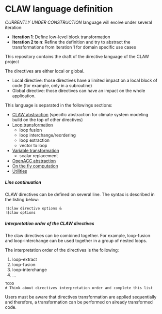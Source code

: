 # CLAW language definition

*CURRENTLY UNDER CONSTRUCTION* language will evolve under several iteration

* **Iteration 1**: Define low-level block transformation
* **Iteration 2 to n**: Refine the definition and try to abstract the
transformations from iteration 1 for domain specific use cases

This repository contains the draft of the directive language of the CLAW
project

The directives are either local or global.

* Local directive: those directives have a limited impact on a local block of
code (for example, only in a subroutine)
* Global directive: those directives can have an impact on the whole
application.


This language is separated in the followings sections:
* [CLAW abstraction](https://github.com/C2SM-RCM/claw-language-definition/blob/master/definition/claw-abstraction.md) (specific abstraction for climate system modeling build
  on the top of other directives)
* [Loop transformation](https://github.com/C2SM-RCM/claw-language-definition/blob/master/definition/loop-transform.md)
  * loop fusion
  * loop interchange/reordering
  * loop extraction
  * vector to loop
* [Variable transformation](https://github.com/C2SM-RCM/claw-language-definition/blob/master/definition/var-transform.md)
  * scalar replacement
* [OpenACC abstraction](https://github.com/C2SM-RCM/claw-language-definition/blob/master/definition/openacc-abstraction.md)
* [On the fly computation](https://github.com/C2SM-RCM/claw-language-definition/blob/master/definition/on-the-fly.md)
* [Utilities](https://github.com/C2SM-RCM/claw-language-definition/blob/master/definition/utilities.md)

##### Line continuation
CLAW directives can be defined on several line. The syntax is described in the
listing below:

```Fortran
!$claw directive options &
!$claw options
```


##### Interpretation order of the CLAW directives
The claw directives can be combined together. For example, loop-fusion and
loop-interchange can be used together in a group of nested loops.

The interpretation order of the directives is the following:

1. loop-extract
2. loop-fusion
3. loop-interchange
4. ...

<!--- TODO --->
```
TODO
# Think about directives interpretation order and complete this list
```

Users must be aware that directives transformation are applied sequentially and
therefore, a transformation can be performed on already transformed code.
